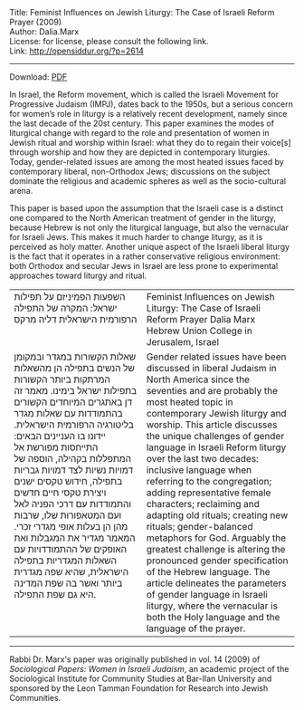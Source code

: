 <html>
<head></head>
<body>
Title: Feminist Influences on Jewish Liturgy:  The Case of Israeli Reform Prayer (2009)<br />
Author: Dalia.Marx<br />
License: for license, please consult the following link.<br />
Link: <a href="http://opensiddur.org/?p=2614">http://opensiddur.org/?p=2614</a>
<p />
<hr />

Download: <a href="https://opensiddur.org/wp-content/uploads/2011/02/Dalia-Marx-Feminist-Influences-on-Jewish-Liturgy-The-Case-of-Israeli-Reform-Prayer-2009.pdf">PDF</a>

In Israel, the Reform movement, which is called the Israeli Movement for Progressive Judaism (IMPJ), dates back to the 1950s, but a serious concern for women’s role in liturgy is a relatively recent development, namely since the last decade of the 20st century. This paper examines the modes of liturgical change with regard to the role and presentation of women in Jewish ritual and worship within Israel: what they do to regain their voice[s] through worship and how they are depicted in contemporary liturgies. Today, gender-related issues are among the most heated issues faced by contemporary liberal, non-Orthodox Jews; discussions on the subject dominate the religious and academic spheres as well as the socio-cultural arena.

This paper is based upon the assumption that the Israeli case is a distinct one compared to the North American treatment of gender in the liturgy, because Hebrew is not only the liturgical language, but also the vernacular for Israeli Jews. This makes it much harder to change liturgy, as it is perceived as holy matter. Another unique aspect of the Israeli liberal liturgy is the fact that it operates in a rather conservative religious environment: both Orthodox and secular Jews in Israel are less prone to experimental approaches toward liturgy and ritual.

<table style="margin-left: auto;margin-right: auto;">
<tbody>
<tr>
<td style="vertical-align:top;" width="46%">
<div class="liturgy"><span lang="he" >
השפעות הפמיניזם על תפילות ישראל: 
המקרה של התפילה הרפורמית הישראלית
דליה מרקס
</span></div></td>
 
<td style="vertical-align:top;" width="53%"><div class="english">
Feminist Influences on Jewish Liturgy: 
The Case of Israeli Reform Prayer 
Dalia Marx 
Hebrew Union College in Jerusalem, Israel
</tr><tr>
<td style="vertical-align:top;" width="46%">
<div class="liturgy"><span lang="he" >
שאלות הקשורות במגדר ובמקומן של הנשים בתפילה הן מהשאלות המרתקות ביותר הקשורות בתפילות ישראל בימינו. מאמר זה דן באתגרים המיוחדים הקשורים בהתמודדות עם שאלות מגדר בליטורגיה הרפורמית הישראלית. יידונו בו העניינים הבאים: התייחסות מפורשת אל המתפללות בקהילה, הוספה של דמויות נשיות לצד דמויות גבריות בתפילה, חידוש טקסים ישנים ויצירת טקסי חיים חדשים והתמודדות עם דרכי הפניה לאל ועם המטאפורות שלו, שרבות מהן הן בעלות אופי מגדרי זכרי. 
המאמר מגדיר את המגבלות ואת האופקים של ההתמודדויות עם השאלות המגדריות בתפילה הישראלית, שהיא שפה מגדרית ביותר ואשר בה שפת המדינה היא גם שפת התפילה.
</span></div></td>
 
<td style="vertical-align:top;" width="53%"><div class="english">
Gender related issues have been discussed in liberal Judaism in North America since the seventies and are probably the most heated topic in contemporary Jewish liturgy and worship. This article discusses the unique challenges of gender language in Israeli Reform liturgy over the last two decades: inclusive language when referring to the congregation; adding representative female characters; reclaiming and adapting old rituals; creating new rituals; gender-balanced metaphors for God. Arguably the greatest challenge is altering the pronounced gender specification of the Hebrew language. The article delineates the parameters of gender language in Israeli liturgy, where the vernacular is both the Holy language and the language of the prayer. 
</tr>
</tbody></table>

<hr />

Rabbi Dr. Marx's paper was originally published in vol. 14 (2009) of <em>Sociological Papers: Women in Israeli Judaism</em>, an academic project of the Sociological Institute for Community Studies at Bar-Ilan University and sponsored by the Leon Tamman Foundation for Research into Jewish Communities.
</body>
</html>